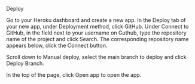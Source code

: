 Deploy

Go to your Heroku dashboard and create a new app.
In the Deploy tab of your new app, under Deployment method, click GitHub. 
Under Connect to GitHub, in the field next to your username on Guthub, type the repository name of the project and click Search. 
The corresponding repository name appears below, click the Connect button.

Scroll down to Manual deploy, select the main branch to deploy and click Deploy Branch.

In the top of the page, click Open app to open the app.